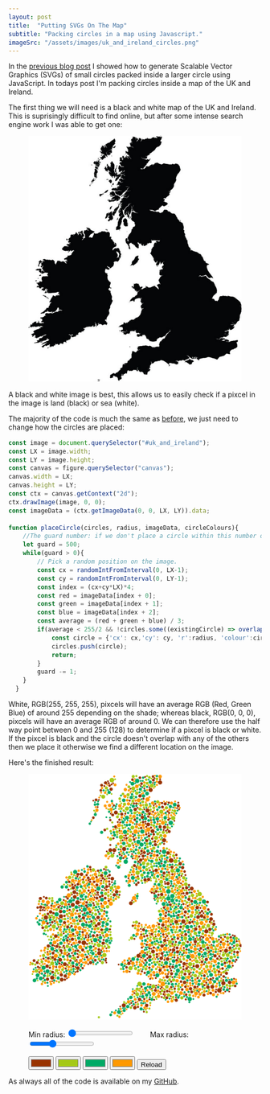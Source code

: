 ```yaml
---
layout: post
title:  "Putting SVGs On The Map"
subtitle: "Packing circles in a map using Javascript."
imageSrc: "/assets/images/uk_and_ireland_circles.png"
---
```


In the <a class="blue-link" href="{% post_url 2019-06-17-circles-everywhere %}">previous blog post</a> I showed how to generate Scalable Vector Graphics (SVGs) of small circles packed inside a larger circle using JavaScript. In todays post I'm packing circles inside a map of the UK and Ireland.

The first thing we will need is a black and white map of the UK and Ireland. This is suprisingly difficult to find online, but after some intense search engine work I was able to get one:

<figure style="justify-self: center;">
    <img id="uk_and_ireland" src="/assets/images/uk_and_ireland.png" />
</figure>

A black and white image is best, this allows us to easily check if a pixcel in the image is land (black) or sea (white).

The majority of the code is much the same as <a class="blue-link" href="{% post_url 2019-06-17-circles-everywhere %}">before</a>, we just need to change how the circles are placed:

```javascript
const image = document.querySelector("#uk_and_ireland");
const LX = image.width;
const LY = image.height;
const canvas = figure.querySelector("canvas");
canvas.width = LX;
canvas.height = LY;
const ctx = canvas.getContext("2d");
ctx.drawImage(image, 0, 0);
const imageData = (ctx.getImageData(0, 0, LX, LY)).data;

function placeCircle(circles, radius, imageData, circleColours){
    //The guard number: if we don't place a circle within this number of trials, we give up.
    let guard = 500;
    while(guard > 0){
        // Pick a random position on the image.
        const cx = randomIntFromInterval(0, LX-1);
        const cy = randomIntFromInterval(0, LY-1);
        const index = (cx+cy*LX)*4;
        const red = imageData[index + 0];
        const green = imageData[index + 1];
        const blue = imageData[index + 2];
        const average = (red + green + blue) / 3;
        if(average < 255/2 && !circles.some((existingCircle) => overlapWith(cx, cy, radius, existingCircle.cx, existingCircle.cy, existingCircle.r))){
            const circle = {'cx': cx,'cy': cy, 'r':radius, 'colour':circleColours[randomIntFromInterval(0,3)]};
            circles.push(circle);
            return;
        }
        guard -= 1;
    }
  }
```
White, RGB(255, 255, 255), pixcels will have an average RGB (Red, Green Blue) of around 255 depending on the shade; whereas black, RGB(0, 0, 0), pixcels will have an average RGB of around 0. We can therefore use the half way point between 0 and 255 (128) to determine if a pixcel is black or white. If the pixcel is black and the circle doesn't overlap with any of the others then we place it otherwise we find a different location on the image.

Here's the finished result:

<figure id="fig-circles" style="justify-self: center;">
    <img id="uk_and_ireland_circles" src="/assets/images/uk_and_ireland_circles.png" />
    <canvas style="display:None" id="myCanvas"></canvas>
    <div style="padding:1em 0 1em 0;">
        <label for="rmin">Min radius:</label>
        <input id="rmin" type="range" step="1" min="2" max="5" value="2"/>
        <span style="padding:0 1em 0 1em;" id="rminValueDisplay"></span>
        <label for="rmax">Max radius:</label>
        <input id="rmax" type="range" step="1" min="5" max="8" value="6"/>
        <span style="padding:0 1em 0 1em;" id="rmaxValueDisplay"></span>
    </div>
    <div>
        <input id="colour1" type="color" value="#993300" class="form-control"/>
        <input id="colour2" type="color" value="#a5c916" class="form-control"/>
        <input id="colour3" type="color" value="#00AA66" class="form-control"/>
        <input id="colour4" type="color" value="#FF9900" class="form-control"/>
        <button class="button">Reload</button>
    </div>
</figure>

As always all of the code is available on my <a href="https://github.com/george-pearson" class="blue-link">GitHub</a>. 

<script src="/assets/scripts/circles-in-a-map.min.js"></script>